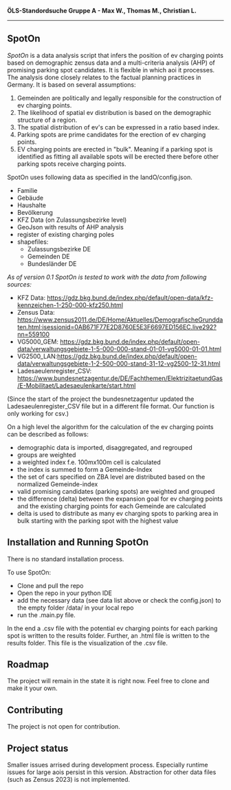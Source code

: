 **ÖLS-Standordsuche Gruppe A - Max W., Thomas M., Christian L.**
***
## SpotOn
*SpotOn* is a data analysis script that infers the position of ev charging points based on 
demographic zensus data and a multi-criteria analysis (AHP) of promising parking spot candidates. It is flexible in which aoi it processes.
The analysis done closely relates to the factual planning practices in Germany.
It is based on several assumptions:
1) Gemeinden are politically and legally responsible for the construction of ev charging points.
2) The likelihood of spatial ev distribution is based on the demographic structure of a region.
3) The spatial distribution of ev's can be expressed in a ratio based index.
4) Parking spots are prime candidates for the erection of ev charging points.
5) EV charging points are erected in "bulk". Meaning if a parking spot is identified as fitting all available spots will be erected there before other parking spots receive charging points.

SpotOn uses following data as specified in the IandO/config.json. 
- Familie
- Gebäude
- Haushalte
- Bevölkerung
- KFZ Data (on Zulassungsbezirke level)
- GeoJson with results of AHP analysis
- register of existing charging poles
- shapefiles:
    - Zulassungsbezirke DE
    - Gemeinden DE
    - Bundesländer DE

*As of version 0.1 SpotOn is tested to work with the data from following sources:*

- KFZ Data: https://gdz.bkg.bund.de/index.php/default/open-data/kfz-kennzeichen-1-250-000-kfz250.html
- Zensus Data: https://www.zensus2011.de/DE/Home/Aktuelles/DemografischeGrunddaten.html;jsessionid=0AB671F77E2D8760E5E3F6697ED156EC.live292?nn=559100
- VG5000_GEM: https://gdz.bkg.bund.de/index.php/default/open-data/verwaltungsgebiete-1-5-000-000-stand-01-01-vg5000-01-01.html
- VG2500_LAN:https://gdz.bkg.bund.de/index.php/default/open-data/verwaltungsgebiete-1-2-500-000-stand-31-12-vg2500-12-31.html
- Ladesaeulenregister_CSV: https://www.bundesnetzagentur.de/DE/Fachthemen/ElektrizitaetundGas/E-Mobilitaet/Ladesaeulenkarte/start.html

(Since the start of the project the bundesnetzagentur updated the Ladesaeulenregister_CSV file but in a different file format.
Our function is only working for csv.)

On a high level the algorithm for the calculation of the ev charging points can be described as follows:
- demographic data is imported, disaggregated, and regrouped
- groups are weighted
- a weighted index f.e. 100mx100m cell is calculated
- the index is summed to form a Gemeinde-Index
- the set of cars specified on ZBA level are distributed based on the normalized Gemeinde-index
- valid promising candidates (parking spots) are weighted and grouped
- the difference (delta) between the expansion goal for ev charging points and the existing charging points for each Gemeinde are calculated
- delta is used to distribute as many ev charging spots to parking area in bulk starting with the parking spot with the highest value 

## Installation and Running SpotOn
There is no standard installation process. 

To use SpotOn:
- Clone and pull the repo
- Open the repo in your python IDE
- add the necessary data (see data list above or check the config.json) to the empty folder /data/ in your local repo 
- run the .main.py file.

In the end a .csv file with the potential ev charging points for each parking spot is written to the results folder. Further, an <aoi name>.html file is written to the results folder. This file is the visualization of the .csv file.

## Roadmap
The project will remain in the state it is right now. Feel free to clone and make it your own.

## Contributing
The project is not open for contribution.

## Project status
Smaller issues arrised during development process. Especially runtime issues for large aois persist in this version. Abstraction for other data files (such as Zensus 2023) is not implemented.
